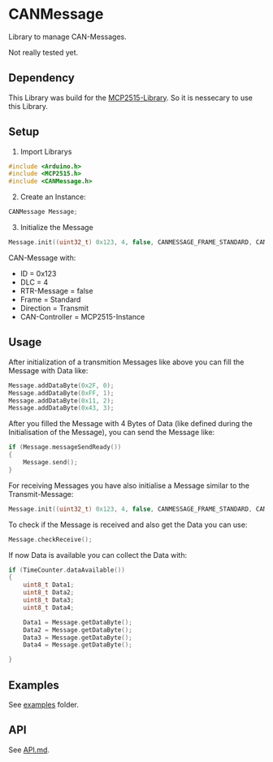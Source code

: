 # CANMessage
Library to manage CAN-Messages.

Not really tested yet.

## Dependency

This Library was build for the [MCP2515-Library](https://github.com/MH-Tobi/MCP2515).
So it is nessecary to use this Library.


## Setup

1. Import Librarys

```c++
#include <Arduino.h>
#include <MCP2515.h>
#include <CANMessage.h>
```

2. Create an Instance:

```c++
CANMessage Message;
```

3. Initialize the Message

```c++
Message.init((uint32_t) 0x123, 4, false, CANMESSAGE_FRAME_STANDARD, CANMESSAGE_DIRECTION_TRANSMIT, MCP2515Module);
```
CAN-Message with:
- ID = 0x123
- DLC = 4
- RTR-Message = false
- Frame = Standard
- Direction = Transmit
- CAN-Controller = MCP2515-Instance

## Usage

After initialization of a transmition Messages like above you can fill the Message with Data like:

```c++
Message.addDataByte(0x2F, 0);
Message.addDataByte(0xFF, 1);
Message.addDataByte(0x11, 2);
Message.addDataByte(0x43, 3);
```

After you filled the Message with 4 Bytes of Data (like defined during the Initialisation of the Message), you can send the Message like:
```c++
if (Message.messageSendReady())
{
    Message.send();
}
```


For receiving Messages you have also initialise a Message similar to the Transmit-Message:

```c++
Message.init((uint32_t) 0x123, 4, false, CANMESSAGE_FRAME_STANDARD, CANMESSAGE_DIRECTION_RECEIVE, MCP2515Module);
```

To check if the Message is received and also get the Data you can use:
```c++
Message.checkReceive();
```

If now Data is available you can collect the Data with:
```c++
if (TimeCounter.dataAvailable())
{
    uint8_t Data1;
    uint8_t Data2;
    uint8_t Data3;
    uint8_t Data4;

    Data1 = Message.getDataByte();
    Data2 = Message.getDataByte();
    Data3 = Message.getDataByte();
    Data4 = Message.getDataByte();

}
```

## Examples
See [examples](examples) folder.

## API
See [API.md](API.md).
